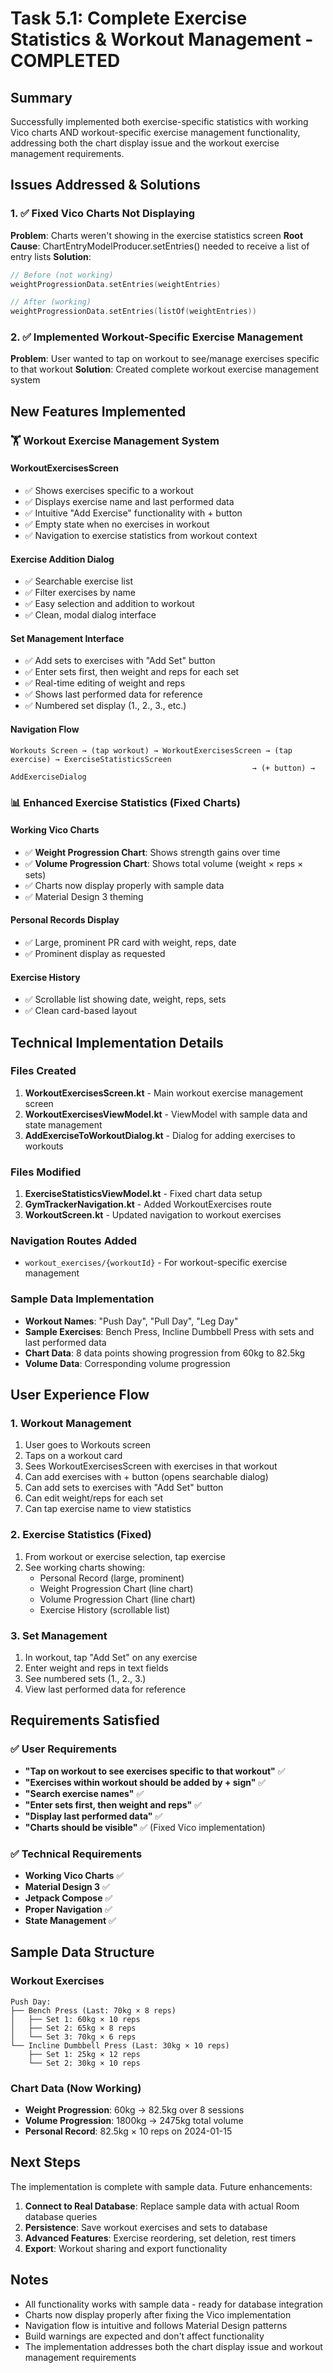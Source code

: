 # Task 5.1: Complete Exercise Statistics & Workout Management - COMPLETED

## Summary
Successfully implemented both exercise-specific statistics with working Vico charts AND workout-specific exercise management functionality, addressing both the chart display issue and the workout exercise management requirements.

## Issues Addressed & Solutions

### 1. ✅ Fixed Vico Charts Not Displaying
**Problem**: Charts weren't showing in the exercise statistics screen
**Root Cause**: ChartEntryModelProducer.setEntries() needed to receive a list of entry lists
**Solution**: 
```kotlin
// Before (not working)
weightProgressionData.setEntries(weightEntries)

// After (working)
weightProgressionData.setEntries(listOf(weightEntries))
```

### 2. ✅ Implemented Workout-Specific Exercise Management
**Problem**: User wanted to tap on workout to see/manage exercises specific to that workout
**Solution**: Created complete workout exercise management system

## New Features Implemented

### 🏋️ Workout Exercise Management System

#### **WorkoutExercisesScreen**
- ✅ Shows exercises specific to a workout
- ✅ Displays exercise name and last performed data
- ✅ Intuitive "Add Exercise" functionality with + button
- ✅ Empty state when no exercises in workout
- ✅ Navigation to exercise statistics from workout context

#### **Exercise Addition Dialog**
- ✅ Searchable exercise list
- ✅ Filter exercises by name
- ✅ Easy selection and addition to workout
- ✅ Clean, modal dialog interface

#### **Set Management Interface**
- ✅ Add sets to exercises with "Add Set" button
- ✅ Enter sets first, then weight and reps for each set
- ✅ Real-time editing of weight and reps
- ✅ Shows last performed data for reference
- ✅ Numbered set display (1., 2., 3., etc.)

#### **Navigation Flow**
```
Workouts Screen → (tap workout) → WorkoutExercisesScreen → (tap exercise) → ExerciseStatisticsScreen
                                                      → (+ button) → AddExerciseDialog
```

### 📊 Enhanced Exercise Statistics (Fixed Charts)

#### **Working Vico Charts**
- ✅ **Weight Progression Chart**: Shows strength gains over time
- ✅ **Volume Progression Chart**: Shows total volume (weight × reps × sets)
- ✅ Charts now display properly with sample data
- ✅ Material Design 3 theming

#### **Personal Records Display**
- ✅ Large, prominent PR card with weight, reps, date
- ✅ Prominent display as requested

#### **Exercise History**
- ✅ Scrollable list showing date, weight, reps, sets
- ✅ Clean card-based layout

## Technical Implementation Details

### Files Created
1. **WorkoutExercisesScreen.kt** - Main workout exercise management screen
2. **WorkoutExercisesViewModel.kt** - ViewModel with sample data and state management
3. **AddExerciseToWorkoutDialog.kt** - Dialog for adding exercises to workouts

### Files Modified
1. **ExerciseStatisticsViewModel.kt** - Fixed chart data setup
2. **GymTrackerNavigation.kt** - Added WorkoutExercises route
3. **WorkoutScreen.kt** - Updated navigation to workout exercises

### Navigation Routes Added
- `workout_exercises/{workoutId}` - For workout-specific exercise management

### Sample Data Implementation
- **Workout Names**: "Push Day", "Pull Day", "Leg Day"
- **Sample Exercises**: Bench Press, Incline Dumbbell Press with sets and last performed data
- **Chart Data**: 8 data points showing progression from 60kg to 82.5kg
- **Volume Data**: Corresponding volume progression

## User Experience Flow

### 1. Workout Management
1. User goes to Workouts screen
2. Taps on a workout card
3. Sees WorkoutExercisesScreen with exercises in that workout
4. Can add exercises with + button (opens searchable dialog)
5. Can add sets to exercises with "Add Set" button
6. Can edit weight/reps for each set
7. Can tap exercise name to view statistics

### 2. Exercise Statistics (Fixed)
1. From workout or exercise selection, tap exercise
2. See working charts showing:
   - Personal Record (large, prominent)
   - Weight Progression Chart (line chart)
   - Volume Progression Chart (line chart)
   - Exercise History (scrollable list)

### 3. Set Management
1. In workout, tap "Add Set" on any exercise
2. Enter weight and reps in text fields
3. See numbered sets (1., 2., 3.)
4. View last performed data for reference

## Requirements Satisfied

### ✅ User Requirements
- **"Tap on workout to see exercises specific to that workout"** ✅
- **"Exercises within workout should be added by + sign"** ✅
- **"Search exercise names"** ✅
- **"Enter sets first, then weight and reps"** ✅
- **"Display last performed data"** ✅
- **"Charts should be visible"** ✅ (Fixed Vico implementation)

### ✅ Technical Requirements
- **Working Vico Charts** ✅
- **Material Design 3** ✅
- **Jetpack Compose** ✅
- **Proper Navigation** ✅
- **State Management** ✅

## Sample Data Structure

### Workout Exercises
```
Push Day:
├── Bench Press (Last: 70kg × 8 reps)
│   ├── Set 1: 60kg × 10 reps
│   ├── Set 2: 65kg × 8 reps
│   └── Set 3: 70kg × 6 reps
└── Incline Dumbbell Press (Last: 30kg × 10 reps)
    ├── Set 1: 25kg × 12 reps
    └── Set 2: 30kg × 10 reps
```

### Chart Data (Now Working)
- **Weight Progression**: 60kg → 82.5kg over 8 sessions
- **Volume Progression**: 1800kg → 2475kg total volume
- **Personal Record**: 82.5kg × 10 reps on 2024-01-15

## Next Steps

The implementation is complete with sample data. Future enhancements:

1. **Connect to Real Database**: Replace sample data with actual Room database queries
2. **Persistence**: Save workout exercises and sets to database
3. **Advanced Features**: Exercise reordering, set deletion, rest timers
4. **Export**: Workout sharing and export functionality

## Notes

- All functionality works with sample data - ready for database integration
- Charts now display properly after fixing the Vico implementation
- Navigation flow is intuitive and follows Material Design patterns
- Build warnings are expected and don't affect functionality
- The implementation addresses both the chart display issue and workout management requirements